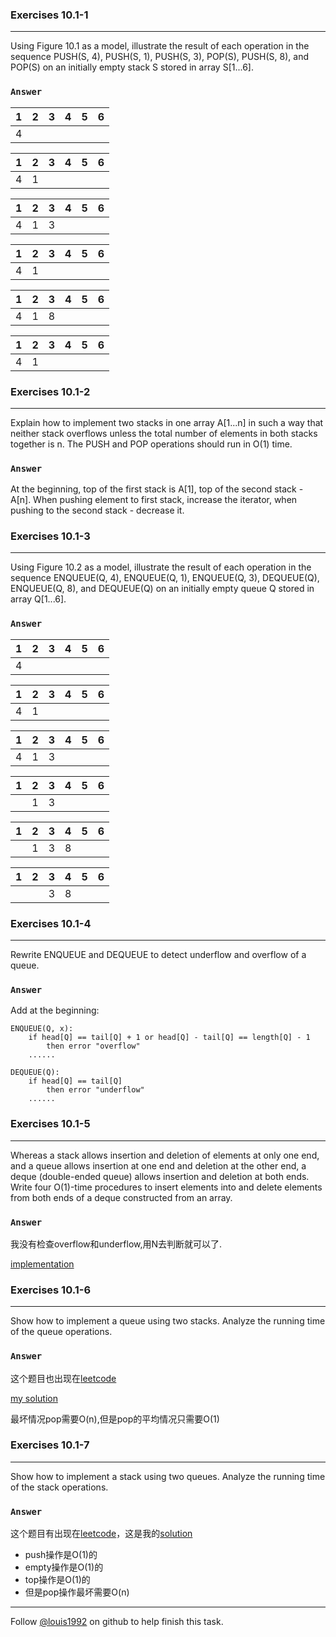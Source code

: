 ### Exercises 10.1-1
***
Using Figure 10.1 as a model, illustrate the result of each operation in the sequence PUSH(S, 4), PUSH(S, 1), PUSH(S, 3), POP(S), PUSH(S, 8), and POP(S) on an initially empty stack S stored in array S[1...6].


### `Answer`
1 |2| 3 |4 |5 |6|
:---:|:---:|:---:|:---:|:---:|:---:
4 | 

1 |2| 3 |4 |5 |6|
:---:|:---:|:---:|:---:|:---:|:---:
4 | 1 |

1 |2| 3 |4 |5 |6|
:---:|:---:|:---:|:---:|:---:|:---:
4 | 1 |3

1 |2| 3 |4 |5 |6|
:---:|:---:|:---:|:---:|:---:|:---:
4 | 1 

1 |2| 3 |4 |5 |6|
:---:|:---:|:---:|:---:|:---:|:---:
4 | 1 | 8

1 |2| 3 |4 |5 |6|
:---:|:---:|:---:|:---:|:---:|:---:
4 | 1 


### Exercises 10.1-2
***
Explain how to implement two stacks in one array A[1...n] in such a way that neither stack overflows unless the total number of elements in both stacks together is n. The PUSH and POP operations should run in O(1) time.

### `Answer`
At the beginning, top of the first stack is A[1], top of the second stack - A[n]. When pushing element to first stack, increase the iterator, when pushing to the second stack - decrease it.

### Exercises 10.1-3
***
Using Figure 10.2 as a model, illustrate the result of each operation in the sequence ENQUEUE(Q, 4), ENQUEUE(Q, 1), ENQUEUE(Q, 3), DEQUEUE(Q), ENQUEUE(Q, 8), and DEQUEUE(Q) on an initially empty queue Q stored in array Q[1...6].

### `Answer`
1 |2| 3 |4 |5 |6|
:---:|:---:|:---:|:---:|:---:|:---:
4 | 

1 |2| 3 |4 |5 |6|
:---:|:---:|:---:|:---:|:---:|:---:
4 | 1 |

1 |2| 3 |4 |5 |6|
:---:|:---:|:---:|:---:|:---:|:---:
4 | 1 | 3

1 |2| 3 |4 |5 |6|
:---:|:---:|:---:|:---:|:---:|:---:
| | 1 | 3 
 
 1 |2| 3 |4 |5 |6|
:---:|:---:|:---:|:---:|:---:|:---:
|  | 1 | 3 | 8
 
 1 |2| 3 |4 |5 |6|
:---:|:---:|:---:|:---:|:---:|:---:
|  |  | 3 |8

### Exercises 10.1-4
***
Rewrite ENQUEUE and DEQUEUE to detect underflow and overflow of a queue.

### `Answer`
Add at the beginning:

	ENQUEUE(Q, x):
		if head[Q] == tail[Q] + 1 or head[Q] - tail[Q] == length[Q] - 1
			then error "overflow"
		......
		
	DEQUEUE(Q):
		if head[Q] == tail[Q]
			then error "underflow"
		......


### Exercises 10.1-5
***
Whereas a stack allows insertion and deletion of elements at only one end, and a queue allows insertion at one end and deletion at the other end, a deque (double-ended queue) allows insertion and deletion at both ends. Write four O(1)-time procedures to insert elements into and delete elements from both ends of a deque constructed from an array.

### `Answer`
我没有检查overflow和underflow,用N去判断就可以了.

[implementation](./exercise_code/deque.py)

### Exercises 10.1-6
***
Show how to implement a queue using two stacks. Analyze the running time of the queue operations.

### `Answer`
这个题目也出现在[leetcode](https://leetcode.com/problems/implement-queue-using-stacks/)

[my solution](https://github.com/gzc/leetcode/blob/master/cpp/231-240/Implement%20Queue%20using%20Stacks.cpp)

最坏情况pop需要O(n),但是pop的平均情况只需要O(1)

### Exercises 10.1-7
***
Show how to implement a stack using two queues. Analyze the running time of the stack operations.

### `Answer`
这个题目有出现在[leetcode](https://leetcode.com/problems/implement-stack-using-queues/)，这是我的[solution](https://github.com/gzc/leetcode/blob/master/cpp/221-230/Implement%20Stack%20using%20Queues.cpp)

* push操作是O(1)的
* empty操作是O(1)的
* top操作是O(1)的
* 但是pop操作最坏需要O(n)


***
Follow [@louis1992](https://github.com/gzc) on github to help finish this task.

